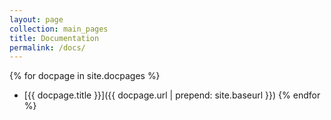 ```yaml
---
layout: page
collection: main_pages
title: Documentation
permalink: /docs/
---
```


{% for docpage in site.docpages %}
* [{{ docpage.title }}]({{ docpage.url | prepend: site.baseurl }})
{% endfor %}

